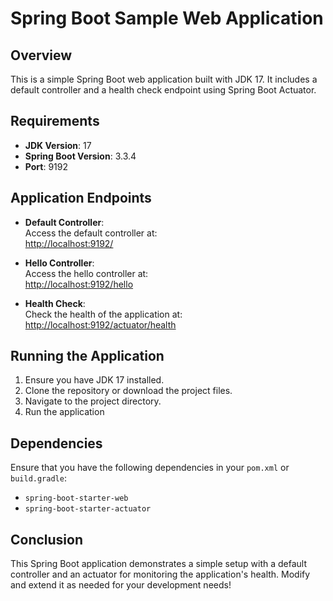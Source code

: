 # Spring Boot Sample Web Application

## Overview

This is a simple Spring Boot web application built with JDK 17. It includes a default controller and a health check endpoint using Spring Boot Actuator.

## Requirements

- **JDK Version**: 17
- **Spring Boot Version**: 3.3.4
- **Port**: 9192

## Application Endpoints

- **Default Controller**:  
  Access the default controller at:  
  [http://localhost:9192/](http://localhost:9192/)

- **Hello Controller**:  
  Access the hello controller at:  
  [http://localhost:9192/hello](http://localhost:9192/hello)

- **Health Check**:  
  Check the health of the application at:  
  [http://localhost:9192/actuator/health](http://localhost:9192/actuator/health)

## Running the Application

1. Ensure you have JDK 17 installed.
2. Clone the repository or download the project files.
3. Navigate to the project directory.
4. Run the application

## Dependencies

Ensure that you have the following dependencies in your `pom.xml` or `build.gradle`:

- `spring-boot-starter-web`
- `spring-boot-starter-actuator`

## Conclusion

This Spring Boot application demonstrates a simple setup with a default controller and an actuator for monitoring the application's health. Modify and extend it as needed for your development needs!
